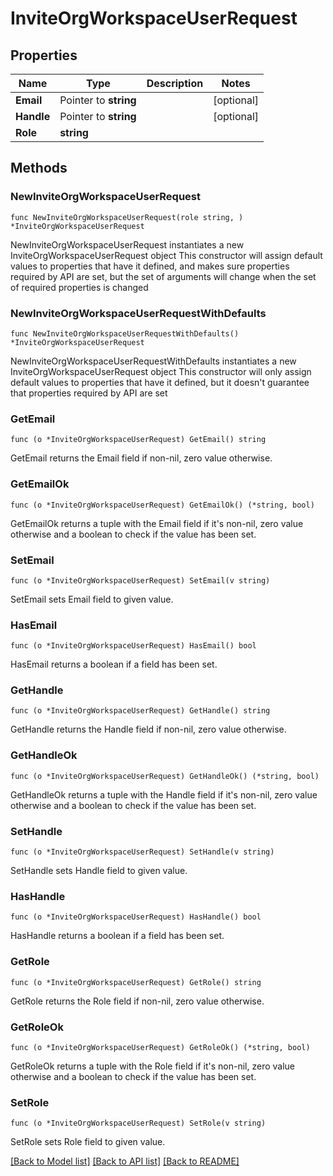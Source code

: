 # InviteOrgWorkspaceUserRequest

## Properties

Name | Type | Description | Notes
------------ | ------------- | ------------- | -------------
**Email** | Pointer to **string** |  | [optional] 
**Handle** | Pointer to **string** |  | [optional] 
**Role** | **string** |  | 

## Methods

### NewInviteOrgWorkspaceUserRequest

`func NewInviteOrgWorkspaceUserRequest(role string, ) *InviteOrgWorkspaceUserRequest`

NewInviteOrgWorkspaceUserRequest instantiates a new InviteOrgWorkspaceUserRequest object
This constructor will assign default values to properties that have it defined,
and makes sure properties required by API are set, but the set of arguments
will change when the set of required properties is changed

### NewInviteOrgWorkspaceUserRequestWithDefaults

`func NewInviteOrgWorkspaceUserRequestWithDefaults() *InviteOrgWorkspaceUserRequest`

NewInviteOrgWorkspaceUserRequestWithDefaults instantiates a new InviteOrgWorkspaceUserRequest object
This constructor will only assign default values to properties that have it defined,
but it doesn't guarantee that properties required by API are set

### GetEmail

`func (o *InviteOrgWorkspaceUserRequest) GetEmail() string`

GetEmail returns the Email field if non-nil, zero value otherwise.

### GetEmailOk

`func (o *InviteOrgWorkspaceUserRequest) GetEmailOk() (*string, bool)`

GetEmailOk returns a tuple with the Email field if it's non-nil, zero value otherwise
and a boolean to check if the value has been set.

### SetEmail

`func (o *InviteOrgWorkspaceUserRequest) SetEmail(v string)`

SetEmail sets Email field to given value.

### HasEmail

`func (o *InviteOrgWorkspaceUserRequest) HasEmail() bool`

HasEmail returns a boolean if a field has been set.

### GetHandle

`func (o *InviteOrgWorkspaceUserRequest) GetHandle() string`

GetHandle returns the Handle field if non-nil, zero value otherwise.

### GetHandleOk

`func (o *InviteOrgWorkspaceUserRequest) GetHandleOk() (*string, bool)`

GetHandleOk returns a tuple with the Handle field if it's non-nil, zero value otherwise
and a boolean to check if the value has been set.

### SetHandle

`func (o *InviteOrgWorkspaceUserRequest) SetHandle(v string)`

SetHandle sets Handle field to given value.

### HasHandle

`func (o *InviteOrgWorkspaceUserRequest) HasHandle() bool`

HasHandle returns a boolean if a field has been set.

### GetRole

`func (o *InviteOrgWorkspaceUserRequest) GetRole() string`

GetRole returns the Role field if non-nil, zero value otherwise.

### GetRoleOk

`func (o *InviteOrgWorkspaceUserRequest) GetRoleOk() (*string, bool)`

GetRoleOk returns a tuple with the Role field if it's non-nil, zero value otherwise
and a boolean to check if the value has been set.

### SetRole

`func (o *InviteOrgWorkspaceUserRequest) SetRole(v string)`

SetRole sets Role field to given value.



[[Back to Model list]](../README.md#documentation-for-models) [[Back to API list]](../README.md#documentation-for-api-endpoints) [[Back to README]](../README.md)


